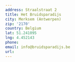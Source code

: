 ```yaml
---
address: Straalstraat 2
title: Het Bruidsparadijs
city: Merksem (Antwerpen)
zip: '2170'
country: Belgium
lat: 51.241095
lng: 4.452143
phone:
email: info@bruidsparadijs.be
url: 
---
```

